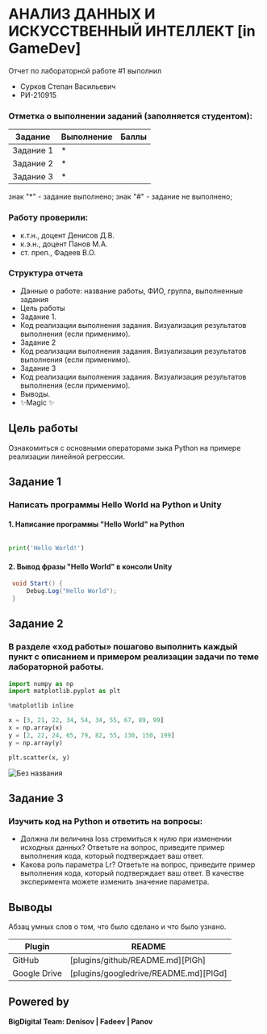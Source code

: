 # АНАЛИЗ ДАННЫХ И ИСКУССТВЕННЫЙ ИНТЕЛЛЕКТ [in GameDev]
Отчет по лабораторной работе #1 выполнил
- Сурков Степан Васильевич
- РИ-210915
### Отметка о выполнении заданий (заполняется студентом):

| Задание | Выполнение | Баллы |
| ------ | ------ | ------ |
| Задание 1 | * |    |
| Задание 2 | * |    |
| Задание 3 | * |    |

знак "*" - задание выполнено; знак "#" - задание не выполнено;
### Работу проверили:
- к.т.н., доцент Денисов Д.В.
- к.э.н., доцент Панов М.А.
- ст. преп., Фадеев В.О.
### Структура отчета

- Данные о работе: название работы, ФИО, группа, выполненные задания
- Цель работы
- Задание 1.
- Код реализации выполнения задания. Визуализация результатов выполнения (если применимо).
- Задание 2
- Код реализации выполнения задания. Визуализация результатов выполнения (если применимо).
- Задание 3
- Код реализации выполнения задания. Визуализация результатов выполнения (если применимо).
- Выводы.
- ✨Magic ✨

## Цель работы
Ознакомиться с основными операторами зыка Python на примере реализации линейной регрессии.

## Задание 1
### Написать программы Hello World на Python и Unity

#### 1. Написание программы "Hello World" на Python
```py

print('Hello World!')
```

#### 2. Вывод фразы "Hello World" в консоли Unity

```c#
 void Start() {
     Debug.Log("Hello World");
 }
```

## Задание 2
### В разделе «ход работы» пошагово выполнить каждый пункт с описанием и примером реализации задачи по теме лабораторной работы.

```py
import numpy as np
import matplotlib.pyplot as plt

%matplotlib inline

x = [3, 21, 22, 34, 54, 34, 55, 67, 89, 99]
x = np.array(x)
y = [2, 22, 24, 65, 79, 82, 55, 130, 150, 199]
y = np.array(y)

plt.scatter(x, y)
```
![Без названия](https://user-images.githubusercontent.com/66885212/192835942-eff9a651-1ecf-43e8-8367-3cb4ff612f64.jpeg)

## Задание 3
### Изучить код на Python и ответить на вопросы:

- Должна ли величина loss стремиться к нулю при изменении исходных данных? Ответьте на вопрос, приведите пример выполнения кода, который подтверждает ваш ответ.
- Какова роль параметра Lr? Ответьте на вопрос, приведите пример выполнения кода, который подтверждает ваш ответ. В качестве эксперимента можете изменить значение параметра.



## Выводы

Абзац умных слов о том, что было сделано и что было узнано.

| Plugin | README |
| ------ | ------ |
| GitHub | [plugins/github/README.md][PlGh] |
| Google Drive | [plugins/googledrive/README.md][PlGd] |


## Powered by

**BigDigital Team: Denisov | Fadeev | Panov**
